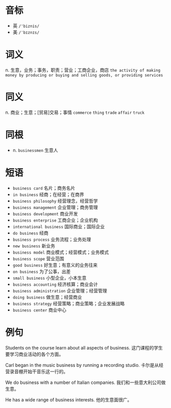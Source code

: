 # 音标

- 英 `/'biznis/`
- 美 `/ˈbɪznɪs/`

# 词义

n. 生意，业务；事务，职责；营业；工商企业，商店
`the activity of making money by producing or buying and selling goods, or providing services`

# 同义

n. 商业；生意；[贸易]交易；事情
`commerce` `thing` `trade` `affair` `truck`

# 同根

- n. `businessmen` 生意人

# 短语

- `business card` 名片；商务名片
- `in business` 经商；在经营；在商界
- `business philosophy` 经营理念，经营哲学
- `business management` 企业管理；商务管理
- `business development` 商业开发
- `business enterprise` 工商企业；企业机构
- `international business` 国际商业；国际企业
- `do business` 经商
- `business process` 业务流程；业务处理
- `new business` 新业务
- `business model` 商业模式；经营模式；业务模式
- `business scope` 营业范围
- `good business` 好生意；有意义的业务往来
- `on business` 为了公事，出差
- `small business` 小型企业，小本生意
- `business accounting` 经济核算；商业会计
- `business administration` 企业管理；经营管理
- `doing business` 做生意；经营商业
- `business strategy` 经营策略；商业策略；企业发展战略
- `business center` 商业中心

# 例句

Students on the course learn about all aspects of business.
这门课程的学生要学习商业活动的各个方面。

Carl began in the music business by running a recording studio.
卡尔是从经营录音棚开始干音乐这一行的。

We do business with a number of Italian companies.
我们和一些意大利公司做生意。

He has a wide range of business interests.
他的生意面很广。


